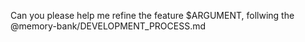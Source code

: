 Can you please help me refine the feature $ARGUMENT, follwing the @memory-bank/DEVELOPMENT_PROCESS.md